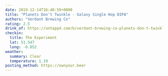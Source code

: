 ```yaml
---
date: 2019-12-14T16:40:59+0000
title: "Planets Don't Twinkle - Galaxy Single Hop DIPA"
authors: "Verdant Brewing Co"
rating: 2.5
drink_of: https://untappd.com/b/verdant-brewing-co-planets-don-t-twinkle-galaxy-single-dipa/3573999
checkin:
  title: The Experiment
  lat: 51.547
  long: -0.052
weather:
  summary: Clear
  temperature: 1.19
posting_method: https://ownyour.beer
---
```

